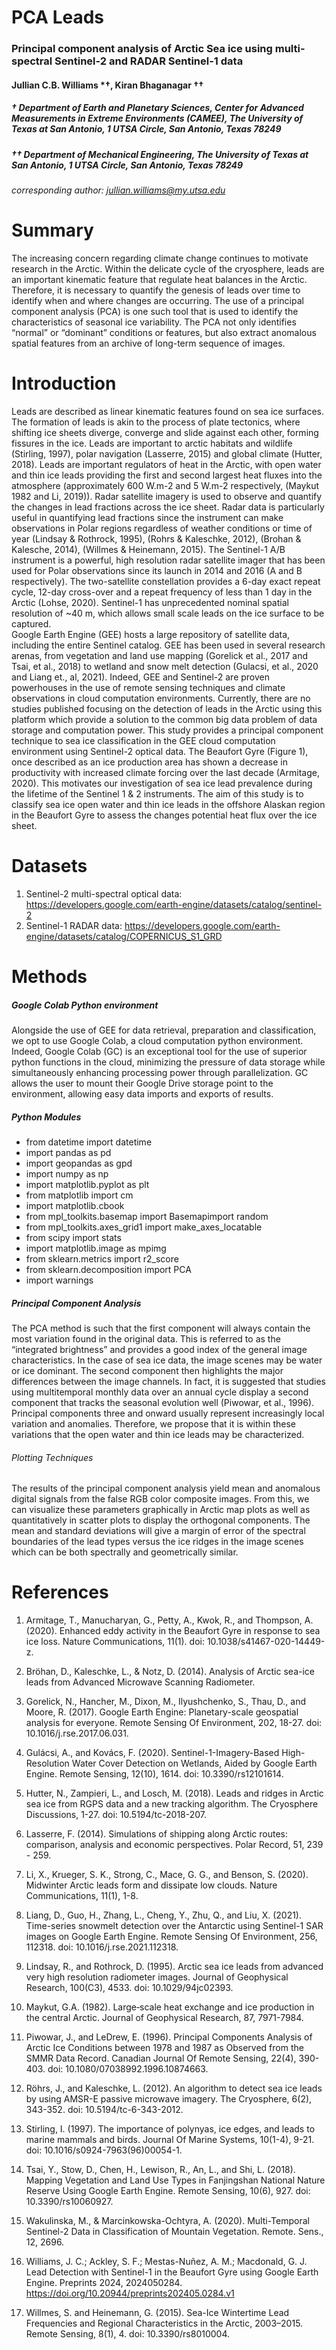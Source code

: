 # PCA Leads

### Principal component analysis of Arctic Sea ice using multi-spectral Sentinel-2 and RADAR Sentinel-1 data
#### Jullian C.B. Williams *†, Kiran Bhaganagar ††

##### † Department of Earth and Planetary Sciences, Center for Advanced Measurements in Extreme Environments (CAMEE), The University of Texas at San Antonio, 1 UTSA Circle, San Antonio, Texas 78249
##### †† Department of Mechanical Engineering, The University of Texas at San Antonio, 1 UTSA Circle, San Antonio, Texas 78249

###### corresponding author: jullian.williams@my.utsa.edu

# Summary
The increasing concern regarding climate change continues to motivate research in the Arctic. Within the delicate cycle of the cryosphere, leads are an important kinematic feature that regulate heat balances in the Arctic. Therefore, it is necessary to quantify the genesis of leads over time to identify when and where changes are occurring. The use of a principal component analysis (PCA) is one such tool that is used to identify the characteristics of seasonal ice variability. The PCA not only identifies “normal” or “dominant” conditions or features, but also extract anomalous spatial features from an archive of long-term sequence of images.
# Introduction
Leads are described as linear kinematic features found on sea ice surfaces. The formation of leads is akin to the process of plate tectonics, where shifting ice sheets diverge, converge and slide against each other, forming fissures in the ice. Leads are important to arctic habitats and wildlife (Stirling, 1997), polar navigation  (Lasserre, 2015) and global climate (Hutter, 2018). Leads are important regulators of heat in the Arctic, with open water and thin ice leads providing the first and second largest heat fluxes into the atmosphere (approximately 600 W.m-2 and 5 W.m-2 respectively, (Maykut 1982 and Li, 2019)).
Radar satellite imagery is used to observe and quantify the changes in lead fractions across the ice sheet. Radar data is particularly useful in quantifying lead fractions since the instrument can make observations in Polar regions regardless of weather conditions or time of year (Lindsay & Rothrock, 1995), (Rohrs & Kaleschke, 2012), (Brohan & Kalesche, 2014), (Willmes & Heinemann, 2015). The Sentinel-1 A/B instrument is a powerful, high resolution radar satellite imager that has been used for Polar observations since its launch in 2014 and 2016 (A and B respectively). The two-satellite constellation provides a 6-day exact repeat cycle, 12-day cross-over and a repeat frequency of less than 1 day in the Arctic (Lohse, 2020). Sentinel-1 has unprecedented nominal spatial resolution of ~40 m, which allows small scale leads on the ice surface to be captured.    
Google Earth Engine (GEE) hosts a large repository of satellite data, including the entire Sentinel catalog. GEE has been used in several research arenas, from vegetation and land use mapping (Gorelick et al., 2017 and Tsai, et al., 2018) to wetland and snow melt detection (Gulacsi, et al., 2020 and Liang et., al, 2021). Indeed, GEE and Sentinel-2 are proven powerhouses in the use of remote sensing techniques and climate observations in cloud computation environments. Currently, there are no studies published focusing on the detection of leads in the Arctic using this platform which provide a solution to the common big data problem of data storage and computation power.
This study provides a principal component technique to sea ice classification in the GEE cloud computation environment using Sentinel-2 optical data. The Beaufort Gyre (Figure 1), once described as an ice production area has shown a decrease in productivity with increased climate forcing over the last decade (Armitage, 2020). This motivates our investigation of sea ice lead prevalence during the lifetime of the Sentinel 1 & 2 instruments. The aim of this study is to classify sea ice open water and thin ice leads in the offshore Alaskan region in the Beaufort Gyre to assess the changes potential heat flux over the ice sheet.

# Datasets
1.	Sentinel-2 multi-spectral optical data: https://developers.google.com/earth-engine/datasets/catalog/sentinel-2
2. Sentinel-1 RADAR data: https://developers.google.com/earth-engine/datasets/catalog/COPERNICUS_S1_GRD

# Methods
##### Google Colab Python environment
Alongside the use of GEE for data retrieval, preparation and classification, we opt to use Google Colab, a cloud computation python environment. Indeed, Google Colab (GC) is an exceptional tool for the use of superior python functions in the cloud, minimizing the pressure of data storage while simultaneously enhancing processing power through parallelization. GC allows the user to mount their Google Drive storage point to the environment, allowing easy data imports and exports of results.

##### Python Modules
* from datetime import datetime
* import pandas as pd
* import geopandas as gpd
* import numpy as np
* import matplotlib.pyplot as plt
* from matplotlib import cm
* import matplotlib.cbook
* from mpl_toolkits.basemap import Basemapimport random
* from mpl_toolkits.axes_grid1 import make_axes_locatable
* from scipy import stats
* import matplotlib.image as mpimg
* from sklearn.metrics import r2_score
* from sklearn.decomposition import PCA
* import warnings

##### Principal Component Analysis
The PCA method is such that the first component will always contain the most variation found in the original data. This is referred to as the “integrated brightness” and provides a good index of the general image characteristics. In the case of sea ice data, the image scenes may be water or ice dominant. The second component then highlights the major differences between the image channels. In fact, it is suggested that studies using multitemporal monthly data over an annual cycle display a second component that tracks the seasonal evolution well (Piwowar, et al., 1996). Principal components three and onward usually represent increasingly local variation and anomalies. Therefore, we propose that it is within these variations that the open water and thin ice leads may be characterized.

###### Plotting Techniques
The results of the principal component analysis yield mean and anomalous digital signals from the false RGB color composite images. From this, we can visualize these parameters graphically in Arctic map plots as well as quantitatively in scatter plots to display the orthogonal components. The mean and standard deviations will give a margin of error of the spectral boundaries of the lead types versus the ice ridges in the image scenes which can be both spectrally and geometrically similar.  

# References
1. Armitage, T., Manucharyan, G., Petty, A., Kwok, R., and Thompson, A. (2020). Enhanced eddy activity in the Beaufort Gyre in response to sea ice loss. Nature Communications, 11(1). doi: 10.1038/s41467-020-14449-z.

2. Bröhan, D., Kaleschke, L., & Notz, D. (2014). Analysis of Arctic sea-ice leads from Advanced Microwave Scanning Radiometer.

3. Gorelick, N., Hancher, M., Dixon, M., Ilyushchenko, S., Thau, D., and Moore, R. (2017). Google Earth Engine: Planetary-scale geospatial analysis for everyone. Remote Sensing Of Environment, 202, 18-27. doi: 10.1016/j.rse.2017.06.031.

4. Gulácsi, A., and Kovács, F. (2020). Sentinel-1-Imagery-Based High-Resolution Water Cover Detection on Wetlands, Aided by Google Earth Engine. Remote Sensing, 12(10), 1614. doi: 10.3390/rs12101614.

5. Hutter, N., Zampieri, L., and Losch, M. (2018). Leads and ridges in Arctic sea ice from RGPS data and a new tracking algorithm. The Cryosphere Discussions, 1-27. doi: 10.5194/tc-2018-207.

6. Lasserre, F. (2014). Simulations of shipping along Arctic routes: comparison, analysis and economic perspectives. Polar Record, 51, 239 - 259.

7. Li, X., Krueger, S. K., Strong, C., Mace, G. G., and Benson, S. (2020). Midwinter Arctic leads form and dissipate low clouds. Nature Communications, 11(1), 1-8.

8. Liang, D., Guo, H., Zhang, L., Cheng, Y., Zhu, Q., and Liu, X. (2021). Time-series snowmelt detection over the Antarctic using Sentinel-1 SAR images on Google Earth Engine. Remote Sensing Of Environment, 256, 112318. doi: 10.1016/j.rse.2021.112318.

9. Lindsay, R., and Rothrock, D. (1995). Arctic sea ice leads from advanced very high resolution radiometer images. Journal of Geophysical Research, 100(C3), 4533. doi: 10.1029/94jc02393.

10. Maykut, G.A. (1982). Large‐scale heat exchange and ice production in the central Arctic. Journal of Geophysical Research, 87, 7971-7984.

11. Piwowar, J., and LeDrew, E. (1996). Principal Components Analysis of Arctic Ice Conditions between 1978 and 1987 as Observed from the SMMR Data Record. Canadian Journal Of Remote Sensing, 22(4), 390-403. doi: 10.1080/07038992.1996.10874663.

12. Röhrs, J., and Kaleschke, L. (2012). An algorithm to detect sea ice leads by using AMSR-E passive microwave imagery. The Cryosphere, 6(2), 343-352. doi: 10.5194/tc-6-343-2012.

13. Stirling, I. (1997). The importance of polynyas, ice edges, and leads to marine mammals and birds. Journal Of Marine Systems, 10(1-4), 9-21. doi: 10.1016/s0924-7963(96)00054-1.

14. Tsai, Y., Stow, D., Chen, H., Lewison, R., An, L., and Shi, L. (2018). Mapping Vegetation and Land Use Types in Fanjingshan National Nature Reserve Using Google Earth Engine. Remote Sensing, 10(6), 927. doi: 10.3390/rs10060927.

15. Wakulinska, M., & Marcinkowska-Ochtyra, A. (2020). Multi-Temporal Sentinel-2 Data in Classification of Mountain Vegetation. Remote. Sens., 12, 2696.

16. Williams, J. C.; Ackley, S. F.; Mestas-Nuñez, A. M.; Macdonald, G. J. Lead Detection with Sentinel-1 in the Beaufort Gyre using Google Earth Engine. Preprints 2024, 2024050284. https://doi.org/10.20944/preprints202405.0284.v1

17. Willmes, S. and Heinemann, G. (2015). Sea-Ice Wintertime Lead Frequencies and Regional Characteristics in the Arctic, 2003–2015. Remote Sensing, 8(1), 4. doi: 10.3390/rs8010004.
